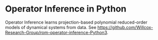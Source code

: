 # Operator Inference in Python

Operator Inference learns projection-based polynomial reduced-order models of dynamical systems from data.
See https://github.com/Willcox-Research-Group/rom-operator-inference-Python3.
